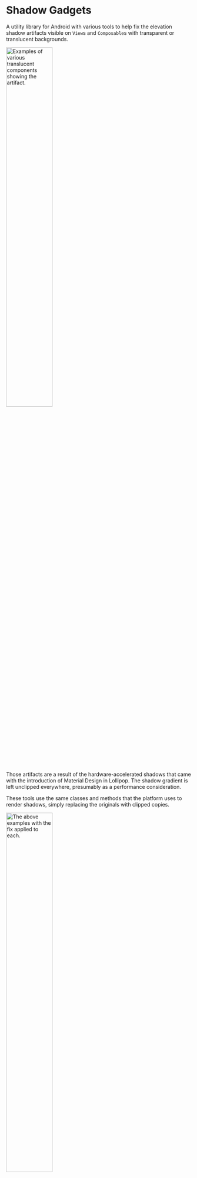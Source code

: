 # Shadow Gadgets

A utility library for Android with various tools to help fix the elevation shadow artifacts visible on `View`s and `Composable`s with transparent or translucent backgrounds.

<img src="images/examples_before.png" width="50%" alt="Examples of various translucent components showing the artifact." />

Those artifacts are a result of the hardware-accelerated shadows that came with the introduction of Material Design in Lollipop. The shadow gradient is left unclipped everywhere, presumably as a performance consideration.

These tools use the same classes and methods that the platform uses to render shadows, simply replacing the originals with clipped copies.

<img src="images/examples_after.png" width="50%" alt="The above examples with the fix applied to each." />

This latest release also introduces a new compat functionality that can add color to shadows on API levels before 28, when shadow colors were first added to the SDK.

<br />


## **Contents**

### [Views](#view-framework)

+ [**Basic usage**](#basic-usage)

    Enabling the fix is as easy as setting a single `View` extension property, but the method used to accomplish this effect has an inherent limitation in certain setups.

+ [**Limitations and recourses**](#limitations-and-recourses)

    Android's continuing lockdown on reflection makes irregular shapes a bit of a problem on R+, but the only real Achilles' heel to the overall technique is overlapping sibling `View`s.

+ [**Color compat**](#color-compat)

    This new feature brings an option to add color to shadows on older API levels. This can be used independently of the clip setting, and will provide a slightly more performant implementation if no clipping is needed.

+ [**ViewGroups**](#viewgroups)

    The library offers a few customized Recycling `ViewGroup`s that are optimized for handling these shadows on all of their children, and several Regular ones that are mainly meant to allow the shadow properties to be set on their children from corresponding attributes in layout XML.

+ [**Drawable**](#drawable)

    A relatively simple `Drawable` class is provided to create independent shadows. This may be useful as another fix option, or even as a design element on its own.

### [Compose](#compose-framework)

+ [**Modifier.clippedShadow()**](#modifierclippedshadow)

    The Compose version of this fix is singular and straightforward, since shadows can already be handled as separate and directly manipulable components in this framework. An overload has been added for this function to accommodate the new color compat options.

+ [**Modifier.shadowCompat()**](#modifiershadowcompat)

    This provides the lower-overhead option for color compat on Compose, for those setups where the shadows don't need to be clipped.

### [General](#general-info)

+ [**Notes**](#notes)

    General notes, caveats, etc.

+ [**Download**](#download)

    Available through JitPack.

<br />


## **View framework**

## Basic usage

Nobody wants to mess with a whole library for such a small thing that should've already been handled in the native UI framework, so this was designed to be as simple and familiar as possible:

```kotlin
view.clipOutlineShadow = true
```

That's it. Unless your setup requires that a _sibling_ `View` overlap a target of the fix, or it involves a target with an irregular shape on Android R and above, that's possibly all you need.

The `Boolean`-value `clipOutlineShadow` extension property is basically a switch to toggle the fix on `View`s individually, and it's designed to mimic an intrinsic property as much as possible. Though the shadow is actually being handled and drawn in the parent `ViewGroup`, the property can be set on the target `View` at any time, even while it's unattached, so there's no need to worry about timing. Additionally, the clipped shadow automatically animates and transforms along with its target, and it will handle moving itself to any new parents, should the target be moved.

It is hoped that that simple usage should cover most cases, but for the situations mentioned above, the library offers a couple of configuration properties as possible recourses.

<br />


## Limitations and recourses

### Overlapping sibling Views

The main limitation is inherent to the technique used, which was chosen because it allows the fix to be externally applied to any `View` without having to modify it or its existing setup. That method is basically to disable the target's built-in shadow and draw a clipped copy either in front of or behind it. Since the shadow is essentially pulled out of the normal draw routine, it's possible to end up with different kinds of artifacts than those which we're trying to fix.

<img src="images/overlap_examples.png" width="50%" alt="Plain gray and translucent red siblings demonstrate the possible defects." />

On the left, the red target has a lower elevation than its plain, gray sibling, but the default `Foreground` plane draws in front of everything. On the right, the red target is higher than the gray sibling, but its `Background` shadow draws behind all of the child `View`s.

It is important to note that this is an issue only for _siblings_ of the target. `View`s in separate parent `ViewGroup`s have separate draws and won't interfere with each other. Indeed, in some cases the most straightforward solution is to simply wrap a target or sibling in another `ViewGroup`, like a plain old `FrameLayout`. There are certainly cases where siblings must overlap, however, hence the next core property and its corresponding enum class.

#### ShadowPlane
```kotlin
enum class ShadowPlane { Foreground, Background, Inline }
```

_NB: This enum was originally named `ClippedShadowPlane`, and the extension property `View.clippedShadowPlane`. Both are now deprecated and replaced in order to convey the fact that this feature works with the new color compat properties, with or without the clip active. `ClippedShadowPlane` is currently a `typealias` for `ShadowPlane`, and the property currently delegates to `View.shadowPlane`, but both will eventually be removed from the library altogether._

```kotlin
var View.shadowPlane: ShadowPlane
```

The `ShadowPlane` determines where exactly the shadow draw is inserted into the hierarchy's routine:

+ `Foreground` draws in the overlay of the target's parent `ViewGroup`, after all of the children. It is the default.

+ The `Background` plane draws behind the parent's content, immediately after its background drawable. All shadows in this plane are always clipped to their parents' bounds.

+ The new `Inline` type is drawn right along with the target itself, and is most similar in behavior and appearance to the regular shadows, but it has some additional requirements and caveats, which is why it's not the default option.

For example, the setups from the images above fixed:

<img src="images/overlap_examples_fixed.png" width="50%" alt="The gray and red siblings showing correct shadows." />

On the left, we've set `redView.shadowPlane = Background`, moving the shadow draw to the back. The setup on the right was fixed by letting it draw to the `Foreground` plane, which is the default.

The new `Inline` plane would fix both situations:

<img src="images/inline_example.png" width="25%" alt="A target with an Inline shadow drawing correctly between both of its siblings." />

Though `Inline` shadows seem to be the most appropriate overall solution, they behave a bit differently than the others, and have additional external requirements in order to function correctly.

+ **Non-library parents:** Since it's drawn along with the target `View` itself, an `Inline` shadow will work inside non-library parent `ViewGroup`s _only_ if the target `View` is not being clipped by anything else. Specifically:

    + The parent `ViewGroup` must have `clipChildren` set to `false`. The default value is `true`, so this has to be set manually in pretty much any `ViewGroup`.

    + The target `View` itself must have `clipToOutline` set to `false`, which is the default value for the `View` class, but certain subclasses enable it internally; e.g., `CardView` and its variants.

    If either of those is `true` when the shadow is created, its draw is disabled since it would be mostly or completely invisible, which is one of the main reasons that `Inline` is not the default. There is a rather explicit warning log, though, if one of these shadows is used in such a setup.

    Due to variations in the underlying graphics stuff between Android versions, `Inline` shadows in non-library parents on API levels 24 through 28 (Nougat, Oreo, and Pie) are always clipped to the parent's bounds. This is because even plain black shadows on those versions require a compositing layer in order to properly draw here. The ramifications of this are covered in the [Performance and overhead](#performance-and-overhead) section for color compat.

+ **Library parents:** If an `Inline` shadow is on a target that is a child of one of the library's `ShadowsViewGroup`s (and, for now, the `ClippedShadowsViewGroup`s), the `clipChildren` and `clipToOutline` settings are not necessary, as the draw can be handed off to the parent where it's inserted before those child clip operations happen.

    However, to be able to insert these draws between children, `ShadowsViewGroup`s have to manually reorder the child draws, which adds a tiny bit of overhead and prevents some of the low-level optimizations that hardware-acceleration brought in the first place. This special behavior simply offers another possible fix option for particular setups and requirements.

    By default, the Regular `ShadowsViewGroup`s will automatically take over any child `Inline` shadow draw; the Recycling groups do not. The `ignoreInlineChildShadows` property and corresponding XML attribute are available to change those defaults, but only before the group first attaches to the hierarchy, as explained in the ViewGroups [Behavior](#behavior) section. If a `ShadowsViewGroup` has `ignoreInlineChildShadows` set to `true`, it acts like a non-library parent and requires the `clipChildren` and `clipToOutline` settings mentioned.

The demo app has [a page](/demo/src/main/java/com/zedalpha/shadowgadgets/demo/topic/PlaneTopic.kt) that shows all three planes in use in both an interactive and a static setup.

### Irregular shapes on Android R+

The other notable limitation comes on Android R and above, when calculating the clip `Path` for `View`s with irregular shapes; i.e., `View`s that aren't rectangles, regular round rectangles, or circles. Reflection is required to get at the `Path` that describes those irregular shapes, and the increasing restrictions on non-SDK interfaces have finally made that field inaccessible. For these cases, the library has a `ViewPathProvider` interface that works very similarly to the framework's `ViewOutlineProvider` class, allowing the user to set the necessary `Path`. For example:

```kotlin
@RequiresApi(30)
class PuzzlePieceView constructor(
    context: Context,
    attrs: AttributeSet? = null
) : View(context, attrs) {

    private val viewPath = Path()

    private val paint = Paint(Paint.ANTI_ALIAS_FLAG)

    init {
        outlineProvider = object : ViewOutlineProvider() {
            override fun getOutline(view: View, outline: Outline) {
                val sideLength = minOf(view.width, view.height).toFloat()
                viewPath.setToPuzzlePiece(sideLength)
                outline.setPath(viewPath)
            }
        }
        pathProvider = ViewPathProvider { _, path ->
            path.set(viewPath)
        }
        clipOutlineShadow = true

        paint.color = Color.argb(64, 0, 0, 255)
        outlineAmbientShadowColor = Color.BLUE
        outlineSpotShadowColor = Color.BLUE
        elevation = 15F
    }

    override fun onDraw(canvas: Canvas) {
        canvas.drawPath(viewPath, paint)
    }
}
```

The `setToPuzzlePiece()` function is available in the `demo` module, if you'd like a full working example to play around with ([link](/demo/src/main/java/com/zedalpha/shadowgadgets/demo/topic/DrawableTopic.kt#L101)). Give it a non-zero width and height, and it'll produce something like:

<img src="images/view_path_provider_example.png" width="25%" alt="A translucent blue View shaped like a puzzle piece, with a blue clipped shadow." />

Do note that the `ViewPathProvider` is a fallback, not an override. It will only be checked if the library is unable to determine the `Path` on its own. If a non-empty `Path` cannot be resolved – with or without a `ViewPathProvider` – then a shadow simply won't be drawn.

Also included in the library is the `MaterialComponentsViewPathProvider` object, a concrete implementation of this interface that will automatically handle figuring the `Path` on `View`s with a `MaterialShapeDrawable` background, which is how many modern library components get their overall shape and appearance.

```kotlin
shapedButton.pathProvider = MaterialComponentsViewPathProvider
```

This is a separate object that needs to be set manually so that `MaterialShapeDrawable` and related classes can be stripped at compile time, if they're not being used otherwise.

The demo app's [Irregular page](/demo/src/main/java/com/zedalpha/shadowgadgets/demo/topic/IrregularTopic.kt) has a demonstration of its use, as well as a more straightforward example of using `ViewPathProvider`.

### Parent matrix

For some reason, there are minor differences with some of the lower-level graphics stuff only on API levels 24 through 28 (Nougat, Oreo, and Pie). In certain situations, if a target's parent has a transformation applied to it, the target's shadow's clip area could go out of sync. That is, if the parent (or any ancestor, actually) is being scaled for an animation, say, the target, as its child, is scaled too, and sometimes the clip region won't line up anymore:

<img src="images/parent_matrix_defect.png" width="25%" alt="A target in a parent that's been scaled down, but the clipped area remains its original size." />

That's from the simple scale-down animation used as a drag-start indicator on the Intro page in the demo app, and it's been possible this whole time, unfortunately. That particular image is from a Nougat 7.0 emulator, and that's the only version on which I observed that particular defect in that particular setup, but it seems to be possible on any version from 24 through 28, though I've not yet pinned down exactly what causes it.

One way to mitigate it is to force the shadow draw to go through a layer, almost like it's being composited for color compat, but without the tint filter. The current method to do that is with another `View` extension property:

```kotlin
var View.forceShadowLayer: Boolean
```

Note that this is a passive flag. That is, changing its value while a shadow is active will _not_ trigger an update to that shadow instance. This value should be set at the very start. For example, I've amended the [Intro page setup](/demo/src/main/java/com/zedalpha/shadowgadgets/demo/topic/IntroTopic.kt#L50) to enable that flag for those problematic versions.

Since I'm uncertain of the root cause, I can't point out any specifics to avoid or ensure; all I can suggest is to test thoroughly if you want to try to use clipped shadows inside animated parents on those versions.

<br />


## Color compat

The library now offers a mechanism by which to add color to shadows on older versions, as the native colors – `outlineAmbientShadowColor` and `outlineSpotShadowColor` – were not added to the SDK until Pie (API level 28). The new `View.outlineShadowColorCompat` extension property can be used to set a color with which to tint shadows on versions before Pie, and its companion property `View.forceOutlineShadowColorCompat` is available to force this method to be used on newer versions as well, for the purposes of consistency, comparison, testing, etc.

```kotlin
@get:ColorInt
@setparam:ColorInt
var View.outlineShadowColorCompat: Int

var View.forceOutlineShadowColorCompat: Boolean
```

Color compat shadows are always clipped to their parents' bounds, since they require a sized compositing layer.

If `forceOutlineShadowColorCompat` is set to `true` on a `View`, you should not modify its `outlineAmbientShadowColor` and `outlineSpotShadowColor` values afterward. For the tint to apply correctly, the native shadow needs to be pure black.

At the SDK level, it's only possible to tint the composited ambient and spot shadows as a whole rather than individually, hence the single color to replace the two native ones in later versions. As a convenience, the library includes a helper class that can be used to blend the ambient and spot colors for later versions into a single color for our compat functionality. Do note that this is completely optional; you can use whatever valid color you like with `outlineShadowColorCompat`.

```kotlin
class ShadowColorsBlender(context: Context)
```

This helper class uses the `Context`'s theme alphas for ambient and spot shadows to proportionally blend those colors into a single value to be used with `outlineShadowColorCompat`. The `Context` passed must have the relevant theme for the current `Window`, but that's only a concern if you've changed `android:ambientShadowAlpha` or `android:spotShadowAlpha` for a given `Activity` or `Dialog`.

The class has just two functions:

+ `fun blend(@ColorInt ambientColor: Int, @ColorInt spotColor: Int): Int` – Returns a `@ColorInt` calculated by blending the passed colors in proportion to their respective theme alphas. Unfortunately, this has to be called and set on the target `View` manually, since the native color properties and attributes didn't exist at all on older versions.

    Please note that the blending calculation is tuned to give decent results only if the `ambientColor` and `spotColor` themselves are opaque. I haven't yet wrapped my head around how to satisfactorily blend two "non-opaque" light sources with additional multiplying alphas.

+ `fun onConfigurationChanged()` – To be called from the corresponding method in your UI component; i.e., the `Activity`, `Fragment`, etc. This is only necessary if you've set different alpha values for different themes.

The demo app has three new pages at the end for the color compat functionality, [the first](/demo/src/main/java/com/zedalpha/shadowgadgets/demo/topic/compat/ViewIntroPanel.kt) of which has a setup showing a `View`'s native shadow with adjustable ambient and spot colors, compared to one that's tinted with a blend of the two as its color compat.

### Independent use

Color compat can be used on its own, in which case the intrinsic shadow is replaced with an unclipped instance that's more performant, but still displays the original artifact. Consequently, unclipped color compat shadows are restricted to the `Background` and `Inline` planes, where their draws will be covered by the targets'. Any such shadow that is set in the `Foreground` plane is automatically moved to the `Background` internally, since we definitely don't want it drawing in the `Foreground`, and the `Inline` plane has different behavior and requirements than the main two.

Also, to clarify, `ViewPathProvider` is only relevant to the `clipOutlineShadow` functionality. If you need only color compat, you don't have to worry about that at all.

### Performance and overhead

It should be noted that any kind of alpha compositing is always more expensive than a straight draw, and the mechanism used here is no different. Though the core clip functionality involves replacing an intrinsic property with additional external objects, a plain clipped shadow brings no more overhead than adding, say, one more regular `CardView` to your layout. Tinting these shadows, however, requires additional compositing layers, and therefore approximately doubles the cost for a single color compat shadow.

In an effort to bring that down somewhat, color layers are consolidated and shared where possible; namely, in the `Foreground` and `Background` planes. In each of those planes, the shadows are drawn together all at once, rather than interleaved between siblings, as with the `Inline` type. This allows the shadows in one of those planes to be sorted and grouped in such a way that all those tinted with the same color are drawn in single layer. This isn't possible with `Inline` ones, due to how the underlying native state behaves, so each and every inlined color compat shadow requires its own separate layer.

Admittedly, this feature was developed mainly just to see if it could be done, but the `View` version turned out seemingly as solid as the core clip routine, so I think it's not unreasonable to offer it here and let the user decide if the overhead is acceptable for their setup. Great pains were taken to ensure that this optional feature does not interfere with or degrade the core fix in any way, and there should be no discernible decline in the behavior or performance of the plain clipped shadows.

The [last page](/demo/src/main/java/com/zedalpha/shadowgadgets/demo/topic/compat/CompatStressTestTopic.kt) in the demo app is a "stress test" for color compat that has a couple of setups that are, I would imagine, about as "worst-case" as it should get in your average app. The various relevant tools in Developer options – e.g., [Profile GPU/HWUI rendering](https://developer.android.com/topic/performance/rendering/inspect-gpu-rendering#enable_rendering_profiler) – can give you an idea of how much more expensive color compat shadows are compared to ones that are only clipped.

<br />


## ViewGroups

There are two general categories of `ViewGroup`s: Recycling and Regular. Their primary function is to act as helpers that can automatically set shadow properties on their children from attributes in layout XML. They can also be created programmatically, but the automatic setting behavior only works during initialization, as explained below in [Behavior](#behavior).

The Recycling groups also implement special behavior to maintain their children's shadows across the repeated detach/reattach cycles that happen while scrolling, preventing the shadows from constantly disposing of themselves only to be immediately recreated. Additionally, with the introduction of the `Inline` plane, all of the groups are able to take over their child shadows' draws, allowing them to be inlined without the clip setting restrictions that exist for non-library parents.

The current groups all implement the `ShadowsViewGroup` interface:

```kotlin
sealed interface ShadowsViewGroup {
    var clipAllChildShadows: Boolean
    var childShadowsPlane: ShadowPlane
    var childOutlineShadowsColorCompat: Int
    var forceChildOutlineShadowsColorCompat: Boolean
    var ignoreInlineChildShadows: Boolean
}
```

Each property has a corresponding XML attribute with the exact same name, and takes the values that you would expect. The first four are conveniences for setting a single value on all of the group's children. The last one is a flag to disable the group's takeover of `Inline` shadow draws, as it causes the native child draw routine to be altered a bit, and is best avoided in certain situations.

`ShadowsViewGroup` is a replacement for the previous `ClippedShadowsViewGroup`, which is now deprecated. In order to deprecate all of the old groups without breaking things, `ShadowsViewGroup` currently extends `ClippedShadowsViewGroup`, and all of the concrete implementations are likewise arranged; e.g., `ShadowsFrameLayout` extends `ClippedShadowsFrameLayout`.

The library currently includes the deprecated predecessors for all of Recycling and Regular groups mentioned in the following sections. They all have the same names as the newer ones simply prepended with `Clipped`; e.g., `ClippedShadowsRecyclerView`. They all behave exactly the same as the previous ones, but the old `Clipped` versions lack the color compat properties, and they will eventually be removed from the library altogether.

The demo app's [Application page](/demo/src/main/java/com/zedalpha/shadowgadgets/demo/topic/ApplicationTopic.kt) has an example of both Recycling and Regular groups.


### Behavior

To help prevent confusion about the runtime behavior, all of the group properties mentioned above are only really applicable during initialization; e.g., during XML layout inflation, or in code from `onCreate()`. The same is true for the child XML attributes that Regular groups handle, discussed below. Children added to a `ShadowsViewGroup` after the group has first attached to a `Window` will not have any shadow properties set automatically, and the values of the group's properties can no longer be changed. (This isn't completely accurate for Recycling groups, since they need to generate and add their children after they themselves have attached, but I think you get my point.)


### Recycling ViewGroups

By default, the library's shadow objects dispose of themselves whenever the target `View` is detached from the hierarchy. Since Recycling `ViewGroup`s continually detach and reattach their children during scroll events, this would cause some rather inefficient handling with the default behavior. To that end, the library offers these customized Recycling `ViewGroup` subclasses that are optimized for shadows on all of their children:

+ `ShadowsRecyclerView`
+ `ShadowsListView`
+ `ShadowsExpandableListView`
+ `ShadowsGridView`
+ `ShadowsStackView`

These are all located in the `com.zedalpha.shadowgadgets.view.viewgroup` package. Each implements the `ShadowsViewGroup` interface but otherwise behaves exactly like its base `ViewGroup`, and is a drop-in replacement in both code and XML. For example:

```xml
<com.zedalpha.shadowgadgets.view.viewgroup.ShadowsRecyclerView
    android:id="@+id/recycler_view"
    android:layout_width="match_parent"
    android:layout_height="match_parent"
    … />
```

By default, the Recycling groups all set `clipOutlineShadow = true` on each of their children, because that was their original and only feature. If you're using a Recycling group for only the color compat without the clip, you'll want to disable the default behavior by setting `app:clipAllChildShadows="false"` on the group in XML, or with the corresponding property in code. If you need to set shadow properties on the children individually, that can be done in the `Adapter`.

Additionally, Recycling groups do _not_ take over `Inline` shadow draws for their children by default – i.e., `ignoreInlineChildShadows == true`. A group taking over draws involves modifying the normal child routine a bit, and we'd like to avoid that for groups that need to redraw rapidly while scrolling. Their most common uses usually don't involve setups which would necessitate using that plane anyway. If you do need a Recycling group to handle those `Inline` draws – e.g., in a `ShadowsStackView` full of overlapping `CardView`s – you can enable it by setting `app:ignoreInlineChildShadows="false"` on the group in XML, or with the corresponding property in code.


### Regular ViewGroups

The Regular groups have all of the same library properties as the Recycling ones. However, they _do_ take over `Inline` child shadow draws by default – i.e., `ignoreInlineChildShadows == false` – so that the `clipChildren` and `clipToOutline` settings discussed in [the `ShadowPlane` section](#shadowplane) are not required. It seems preferable to have everything working out of the box with this type, since individual shadows going missing unexpectedly can be hard to diagnose in the editor and during test runs.

The main upshot of the Regular ones, though, is that they can recognize certain library attributes on their children in XML, so that you can set values for these properties in your layout, and they will be automatically applied during inflation without any extra code needed.

+ `app:shadowPlane`
+ `app:clipOutlineShadow`
+ `app:outlineShadowColorCompat`
+ `app:forceOutlineShadowColorCompat`

The XML values for each correspond to the code values just as you would expect. For example:

```xml
<com.zedalpha.shadowgadgets.view.viewgroup.ShadowsFrameLayout
    xmlns:android="http://schemas.android.com/apk/res/android"
    xmlns:app="http://schemas.android.com/apk/res-auto"
    …
    app:ignoreInlineChildShadows="true">

    <Button
        android:id="@+id/translucent_button"
        …
        app:shadowPlane="inline"
        app:clipOutlineShadow="true"
        app:outlineShadowColorCompat="#FF0000"
        app:forceOutlineShadowColorCompat="true" />

</com.zedalpha.shadowgadgets.view.viewgroup.ShadowsFrameLayout>
```

For the purposes of consistent behavior across all of the different `ViewGroup` types, these attributes will work properly only on `View`s with IDs that are unique within the `ViewGroup`. They are ignored on children that do not have an `android:id`.

The following comprise the full list of Regular `ShadowsViewGroup`s:

+ `ShadowsChipGroup`
+ `ShadowsConstraintLayout`
+ `ShadowsCoordinatorLayout`
+ `ShadowsFrameLayout`
+ `ShadowsLinearLayout`
+ `ShadowsMaterialButtonToggleGroup`
+ `ShadowsMotionLayout`
+ `ShadowsRadioGroup`
+ `ShadowsRelativeLayout`

As with the Recycling groups, they all implement `ShadowsViewGroup` and are located in `com.zedalpha.shadowgadgets.view.viewgroup`. Each is a drop-in replacement for the base `ViewGroup` in both code and XML.

<br />


## Drawable

As with the other `Clipped` components, `ClippedShadowDrawable` is now deprecated, replaced with `ShadowDrawable` located in the `drawable` subpackage. Like the other tools, the drawable has been updated and renamed to support color compat, which is realized here with a simple `var colorCompat: Int` property. Its default value is black – specifically, `#FF000000` – and if you set any other value, the color compat mechanism takes over to tint the shadow manually, ignoring the `ambientColor` and `spotColor` values.

The drawable now includes a constructor parameter to choose between clipped or unclipped versions, for the same reason that an unclipped `View` option is offered: to skip the potentially expensive clip operation if you're going to draw over that area anyway.

`ShadowDrawable` is essentially a very thin wrapper around the core classes used to draw these shadows in the other tools. It's provided mainly as a convenience for those who would like to be able to draw these manually without having to mess with the `core` module directly. It requires a hardware-accelerated `Canvas` to work, as do all of the tools, and there are a few ways in which it does not act like a regular `Drawable`.

### Invalidation

The most important caveat here is that you are responsible for invalidating the drawable anytime a relevant property changes. That is, if you change its rotation, for example, you need to invalidate the current draw. If the drawable's callback is set appropriately - e.g., like it would be when acting as a `View`'s background – then you likely need only to call `invalidateSelf()` on it. Otherwise, you'll need to `invalidate()` the `View` you're drawing in, or perform the analogous action in whatever context you're in.

Depending on the current internal configuration, the drawable could simply not redraw at all until you invalidate, or you could possibly end up with a worse artifact than the clip is meant to fix, if the draw goes out of sync while that's in use.

The demo app has [a Drawable page](/demo/src/main/java/com/zedalpha/shadowgadgets/demo/topic/DrawableTopic.kt) that demonstrates this defect.

### Bounds

The drawable's bounds do not affect the size, shape, or location of the shadow draw at all. Those are set initially from the `Outline`, and then modified with the relevant functions and properties; i.e., `setPosition()`, `translationX`, `scaleY`, etc. The bounds do set the extent of the compositing layer however, if one is in use, and must be set so that the shadow lies completely within them.

A compositing layer is necessary any time the `colorCompat` value is set to any color that's not black and not transparent. Also, due to platform variations, a layer is necessary for even default black shadows on API levels 24 through 28, so the bounds warning applies for all colors on those versions.

If you intend to use `colorCompat`, you must use the constructor that takes a `View`, and it must be one that is attached to the on-screen hierarchy; usually, just the one you're drawing in. If one is not provided, no tint will be applied, and the shadow will simply draw in the default black.

`Drawable`'s required `setColorFilter()` override is a no-op.

### Disposal

It is rather important to `dispose()` of these drawables when appropriate – e.g., in a `Fragment`'s `onDestroyView()`. This is technically not necessary if the drawable was created with the `@RequiresApi(29)` constructor that doesn't take a `View`, but it is still safe to call `dispose()` on those instances. Use after disposal is not an automatic `Exception` but it's not advised, and there is no guaranteed behavior.

The [second color compat page](/demo/src/main/java/com/zedalpha/shadowgadgets/demo/topic/compat/CompatDrawableTopic.kt) in the demo app shows an example drawable that's been customized to automatically center, along with some controls to fiddle with the color and rotation and such.

<br />


## **Compose framework**

Color compat in Compose currently requires `@OptIn`, as it still needs some improvements and fine-tuning. Additionally, color compat here is currently accomplished similarly to how `Inline` shadows are handled for Views, meaning the same internal requirements and overhead apply to this. Please refer to [the Performance and overhead section](#performance-and-overhead) for Views.

The [last page](/demo/src/main/java/com/zedalpha/shadowgadgets/demo/topic/compat/CompatStressTestTopic.kt) in the demo app has a stress test setup for Compose that's visually identical to the one for Views, apart from some minor irrelevant color variations, so you can compare them side by side.

## Modifier.clippedShadow()

`clippedShadow()` behaves just like `shadow()`, and the base function has the exact same signature:

```kotlin
fun Modifier.clippedShadow(
    elevation: Dp,
    shape: Shape = RectangleShape,
    clip: Boolean = elevation > 0.dp,
    ambientColor: Color = DefaultShadowColor,
    spotColor: Color = DefaultShadowColor
)
```

Please note that the `clip` parameter has nothing to do with the clipped shadow itself. That parameter means the same thing as it does for `shadow()`: "When active, the content drawing clips to the shape."

If you're using this to replace the shadow on an existing `@Composable`, you'll need to ensure that its intrinsic shadow is disabled, if it has one, by zeroing its elevation. For example:

```kotlin
Card(
    backgroundColor = Color.Transparent,
    elevation = 0.dp,
    shape = RoundedCornerShape(15.dp),
    modifier = Modifier
        .size(100.dp)
        .clippedShadow(
            elevation = 10.dp,
            shape = RoundedCornerShape(15.dp)
        )
) {}
```

The demo app has a few examples on [the Compose page](/demo/src/main/java/com/zedalpha/shadowgadgets/demo/topic/ComposeTopic.kt) that show how to replace the shadows on existing `Composable`s that animate their elevations without having to rewrite them or fiddle with their internals.

Color compat has been added to `clippedShadow()` with an overload:

```kotlin
fun Modifier.clippedShadow(
    elevation: Dp,
    shape: Shape = RectangleShape,
    clip: Boolean = elevation > 0.dp,
    ambientColor: Color = DefaultShadowColor,
    spotColor: Color = DefaultShadowColor,
    colorCompat: Color? = DefaultShadowColor,
    forceColorCompat: Boolean = false
)
```

`forceColorCompat` acts like the corresponding `View` property to force the compat mechanism to be used on API levels >= 28, for testing and comparisons and whatnot.

The `colorCompat` parameter defaults to black, but is also nullable to allow a special behavior that's described in the next section.

## Modifier.shadowCompat()

This one is for use when you only need the color compat functionality without the clip, in order to save some overhead:

```kotlin
fun Modifier.shadowCompat(
    elevation: Dp,
    shape: Shape = RectangleShape,
    clip: Boolean = elevation > 0.dp,
    ambientColor: Color = DefaultShadowColor,
    spotColor: Color = DefaultShadowColor,
    colorCompat: Color? = null,
    forceColorCompat: Boolean = false
)
```

It has the same parameter list as the `clippedShadow()` overload, but here `colorCompat`'s default value is null, which causes it to be automatically calculated as a blend of the supplied `ambientColor` and `spotColor`, in the same manner as described for `ShadowColorsBlender` in [the Color compat section](#color-compat) above. A separate helper object is not necessary here, though, since the ambient and spot are always supplied and simply ignored on older versions, where we can use them to figure our stand-in color. You can disable this behavior by simply providing any non-null value for `colorCompat`.

The [first color compat page](/demo/src/main/java/com/zedalpha/shadowgadgets/demo/topic/compat/ComposeIntroPanel.kt) in the demo app is set up to demonstrate these unclipped, tinted shadows with automatic color blending alongside the analogous View version.

<br />


## **General info**

## Notes

+ The actual documentation in the wiki is extremely out of date, and has been mostly unlinked from here until I can update it for the current API. Until then, this too-long README and the examples in the demo module will have to serve as ad hoc docs.

+ The bug with `Inline` shadows in non-library parents that was previously noted above has been resolved. However, due to variations in the platform, such shadows on those versions require a layer and will always be clipped to their parents' bounds.

+ The clip area for clipped shadows has been inset on all sides by the slightest bit possible in order to address a couple of potential visual and internal issues. I'm not sure that the difference is really noticeable, even in the demo app with the alphas raised significantly, but if this change is going to be problematic, I'm happy to rework it as an optional setting. This is one of the reasons for the beta version of this release.

+ If you only need the fix for `View`s in a simple static setup or two – e.g., a basic `CardView` – you might prefer to put something together from the core techniques demonstrated in [this Stack Overflow answer](https://stackoverflow.com/a/70076301). The main benefits of this library are its additional features on top of those methods, like its automatic handling of target state and animations. If that core solution is sufficient, you probably don't want the overhead here.

+ The native ambient and spot shadow colors are supported on Pie and above, technically. They absolutely do work for Q+, but I cannot get the native shadow colors to work _at all_ on Pie itself, with or without this library involved. All of the relevant methods and attributes were introduced with that version, and the documentation indicates that they should work like normal, but none of the emulators I've tested on show anything but black shadows. The code is in place here for Pie, though, if it's somehow functional for other installations. The demo app's [Intro page](/demo/src/main/java/com/zedalpha/shadowgadgets/demo/topic/IntroTopic.kt) has a setup that lets you fiddle with the shadow color, so that could be used as a quick test, if you're curious. It is set up to fall back to the new color compat mechanism for API levels <28, but 28 itself uses the native ambient and spot colors.

+ To disable the target's inherent shadow, its `ViewOutlineProvider` is wrapped in a custom implementation. This has the possibility of breaking something if some function or component is expecting the `View` to have one of the static platform implementations; i.e., `ViewOutlineProvider.BACKGROUND`, `BOUNDS`, or `PADDED_BOUNDS`. This shouldn't cause a fatal error, or anything – it's no different than anything else that uses a custom `ViewOutlineProvider` – but you might need to rework some background drawables or the like.

    This also means that if you are using a custom `ViewOutlineProvider` of your own on a target, it should be set _before_ enabling the clipped shadow, or at least before the target `View` attaches to its `Window`.

+ To be able to draw the clipped shadows in the `Background` plane, the parent `ViewGroup` itself must have a non-null background. If it does not have one at the time that such a shadow is added, a special library `object` is set automatically. For efficiency, this is the only time it is checked, so you should _not_ set the parent's background to specifically `null` any time it has `Background` shadows active. Any other non-null value is perfectly fine, but otherwise, the clipped shadows in that plane may end up drawing on the wrong background, possibly disappearing completely.

+ The layout inflation helpers' description and demonstration have been wholly removed to the wiki ([link](https://github.com/zed-alpha/shadow-gadgets/wiki/Layout_Inflation_Reference)). They are a rather niche tool, unlikely of much use to others, and probably won't be updated any further, apart from possible minor maintenance.

+ The demo app was designed and tested on 1080x1920 xxhdpi devices and not much else, so things might not look that great on other configurations. Just a heads up.

<br />


## Download

The initial releases are available through JitPack. In the appropriate `repositories`, simply add their Maven URL:

```gradle
repositories {
    google()
    mavenCentral()
    maven { url "https://jitpack.io" }
}
```

then add a dependency for [the latest release](https://github.com/zed-alpha/shadow-gadgets/releases) of whichever module you need, `view` or `compose`:

```gradle
dependencies {
    …
    implementation 'com.github.zed-alpha.shadow-gadgets:view:[latest-release]'
    implementation 'com.github.zed-alpha.shadow-gadgets:compose:[latest-release]'
}
```

You can also get the `core` module directly, if you'd like, but I've not had time to put together any documentation or examples for it. If you've been using that, apologies for the constant changes. It should be relatively stable now.

<br />


## License

MIT License

Copyright (c) 2023 ZedAlpha

Permission is hereby granted, free of charge, to any person obtaining a copy of this software and
associated documentation files (the "Software"), to deal in the Software without restriction,
including without limitation the rights to use, copy, modify, merge, publish, distribute,
sublicense, and/or sell copies of the Software, and to permit persons to whom the Software is
furnished to do so, subject to the following conditions:

The above copyright notice and this permission notice shall be included in all copies or substantial
portions of the Software.

THE SOFTWARE IS PROVIDED "AS IS", WITHOUT WARRANTY OF ANY KIND, EXPRESS OR IMPLIED, INCLUDING BUT
NOT LIMITED TO THE WARRANTIES OF MERCHANTABILITY, FITNESS FOR A PARTICULAR PURPOSE AND
NONINFRINGEMENT. IN NO EVENT SHALL THE AUTHORS OR COPYRIGHT HOLDERS BE LIABLE FOR ANY CLAIM, DAMAGES
OR OTHER LIABILITY, WHETHER IN AN ACTION OF CONTRACT, TORT OR OTHERWISE, ARISING FROM, OUT OF OR IN
CONNECTION WITH THE SOFTWARE OR THE USE OR OTHER DEALINGS IN THE SOFTWARE.